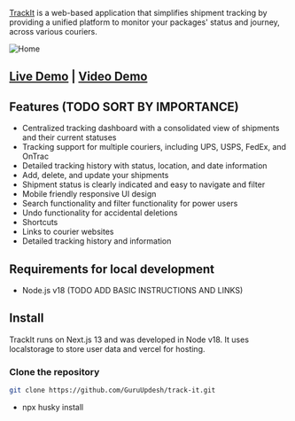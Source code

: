 [TrackIt](https://www.shipmentracker.com/) is a web-based application that simplifies shipment tracking by providing a unified platform to monitor your packages' status and journey, across various couriers.

![Home](https://github.com/GuruUpdesh/track-it/assets/62634868/15eda10f-9c8d-48fe-aca2-f1f4fe87c9b8)

## [Live Demo](https://www.shipmentracker.com/) | [Video Demo](https://www.youtube.com/watch?v=9Z3Z3X6Z4Zg)

## Features (TODO SORT BY IMPORTANCE)

-   Centralized tracking dashboard with a consolidated view of shipments and their current statuses
-   Tracking support for multiple couriers, including UPS, USPS, FedEx, and OnTrac
-   Detailed tracking history with status, location, and date information
-   Add, delete, and update your shipments
-   Shipment status is clearly indicated and easy to navigate and filter
-   Mobile friendly responsive UI design
-   Search functionality and filter functionality for power users
-   Undo functionality for accidental deletions
-   Shortcuts
-   Links to courier websites
-   Detailed tracking history and information


## Requirements for local development
-  Node.js v18 (TODO ADD BASIC INSTRUCTIONS AND LINKS)

## Install

TrackIt runs on Next.js 13 and was developed in Node v18. It uses localstorage to store user data and vercel for hosting.

### Clone the repository

```bash
git clone https://github.com/GuruUpdesh/track-it.git
```

-   npx husky install
